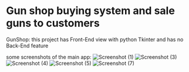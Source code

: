 
# Gun shop buying system and sale guns to customers
GunShop:
this project has Front-End view with python Tkinter and has no Back-End feature

some screenshots of the main app:
![Screenshot (1)](https://github.com/user-attachments/assets/c14fc18b-e628-45f5-a031-b99bab8c9eb1)
![Screenshot (3)](https://github.com/user-attachments/assets/04640b4f-2e3c-4fc1-9b1f-1914dd9a728d)
![Screenshot (4)](https://github.com/user-attachments/assets/7d07ddd6-182b-49e4-a486-56180a1bd259)
![Screenshot (5)](https://github.com/user-attachments/assets/8c5a856d-95df-4de9-bf39-f9180bbd73c3)
![Screenshot (7)](https://github.com/user-attachments/assets/c0eb73bd-85c9-4d1f-bc81-6d55530c8c04)


